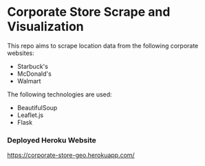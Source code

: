 # Corporate Store Scrape and Visualization

This repo aims to scrape location data from the following corporate websites:

* Starbuck's
* McDonald's
* Walmart

The following technologies are used:

* BeautifulSoup
* Leaflet.js
* Flask

### Deployed Heroku Website

https://corporate-store-geo.herokuapp.com/